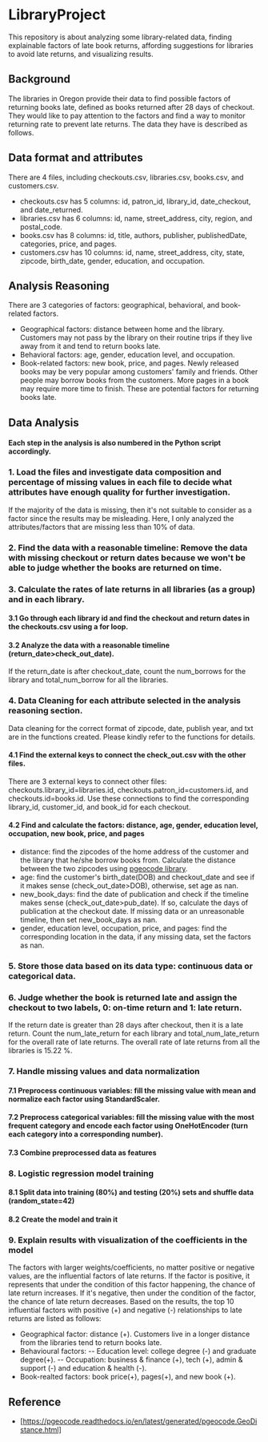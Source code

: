 # LibraryProject
This repository is about analyzing some library-related data, finding explainable factors of late book returns, affording suggestions for libraries to avoid late returns, and visualizing results.

## Background
The libraries in Oregon provide their data to find possible factors of returning books late, defined as books returned after 28 days of checkout. They would like to pay attention to the factors and find a way to monitor returning rate to prevent late returns. The data they have is described as follows.

## Data format and attributes
There are 4 files, including checkouts.csv, libraries.csv, books.csv, and customers.csv.
- checkouts.csv has 5 columns: id, patron_id, library_id, date_checkout, and date_returned. 
- libraries.csv has 6 columns: id, name, street_address, city, region, and postal_code.
- books.csv has 8 columns:  id, title, authors, publisher, publishedDate, categories, price, and pages.
- customers.csv has 10 columns: id, name, street_address, city, state, zipcode, birth_date, gender, education, and occupation.

## Analysis Reasoning
There are 3 categories of factors: geographical, behavioral, and book-related factors. 
- Geographical factors: distance between home and the library. Customers may not pass by the library on their routine trips if they live away from it and tend to return books late.
- Behavioral factors: age, gender, education level, and occupation.
- Book-related factors: new book, price, and pages. Newly released books may be very popular among customers' family and friends. Other people may borrow books from the customers. More pages in a book may require more time to finish. These are potential factors for returning books late.

## Data Analysis
#### Each step in the analysis is also numbered in the Python script accordingly.
### 1. Load the files and investigate data composition and percentage of missing values in each file to decide what attributes have enough quality for further investigation. 
If the majority of the data is missing, then it's not suitable to consider as a factor since the results may be misleading. Here, I only analyzed the attributes/factors that are missing less than 10% of data.
### 2. Find the data with a reasonable timeline: Remove the data with missing checkout or return dates because we won't be able to judge whether the books are returned on time.
### 3. Calculate the rates of late returns in all libraries (as a group) and in each library.
#### 3.1 Go through each library id and find the checkout and return dates in the checkouts.csv using a for loop. 
#### 3.2 Analyze the data with a reasonable timeline (return_date>check_out_date).
If the return_date is after checkout_date, count the num_borrows for the library and total_num_borrow for all the libraries.
### 4. Data Cleaning for each attribute selected in the analysis reasoning section.
Data cleaning for the correct format of zipcode, date, publish year, and txt are in the functions created. Please kindly refer to the functions for details.
#### 4.1 Find the external keys to connect the check_out.csv with the other files. 
There are 3 external keys to connect other files: checkouts.library_id=libraries.id, checkouts.patron_id=customers.id, and checkouts.id=books.id. 
Use these connections to find the corresponding library_id, customer_id, and book_id for each checkout.
#### 4.2 Find and calculate the factors: distance, age, gender, education level, occupation, new book, price, and pages
- distance: find the zipcodes of the home address of the customer and the library that he/she borrow books from. Calculate the distance between the two zipcodes using [pgeocode library](https://pgeocode.readthedocs.io/en/latest/generated/pgeocode.GeoDistance.html).
- age: find the customer's birth_date(DOB) and checkout_date and see if it makes sense (check_out_date>DOB), otherwise, set age as nan.
- new_book_days: find the date of publication and check if the timeline makes sense (check_out_date>pub_date). If so, calculate the days of publication at the checkout date. If missing data or an unreasonable timeline, then set new_book_days as nan. 
- gender, education level, occupation, price, and pages: find the corresponding location in the data, if any missing data, set the factors as nan.
### 5. Store those data based on its data type: continuous data or categorical data.
### 6. Judge whether the book is returned late and assign the checkout to two labels, 0: on-time return and 1: late return.
If the return date is greater than 28 days after checkout, then it is a late return. Count the num_late_return for each library and total_num_late_return for the overall rate of late returns.
The overall rate of late returns from all the libraries is 15.22 %.
### 7. Handle missing values and data normalization
#### 7.1 Preprocess continuous variables: fill the missing value with mean and normalize each factor using StandardScaler.
#### 7.2 Preprocess categorical variables: fill the missing value with the most frequent category and encode each factor using OneHotEncoder (turn each category into a corresponding number).
#### 7.3 Combine preprocessed data as features
### 8. Logistic regression model training
#### 8.1 Split data into training (80%) and testing (20%) sets and shuffle data (random_state=42)
#### 8.2 Create the model and train it
### 9. Explain results with visualization of the coefficients in the model
The factors with larger weights/coefficients, no matter positive or negative values, are the influential factors of late returns.
If the factor is positive, it represents that under the condition of this factor happening, the chance of late return increases.
If it's negative, then under the condition of the factor, the chance of late return decreases.
Based on the results, the top 10 influential factors with positive (+) and negative (-) relationships to late returns are listed as follows:
- Geographical factor: distance (+). Customers live in a longer distance from the libraries tend to return books late.
- Behavioural factors: 
  -- Education level: college degree (-) and graduate degree(+).
  -- Occupation: business & finance (+), tech (+), admin & support (-) and education & health (-).
- Book-realted factors: book price(+), pages(+), and new book (+).



## Reference
* [https://pgeocode.readthedocs.io/en/latest/generated/pgeocode.GeoDistance.html]











